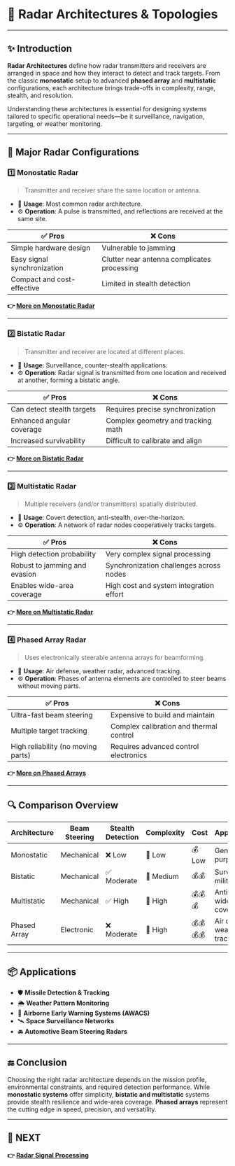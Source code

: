# 🧠 Radar Architectures & Topologies

---

## ✨ Introduction

**Radar Architectures** define how radar transmitters and receivers are arranged in space and how they interact to detect and track targets. From the classic **monostatic** setup to advanced **phased array** and **multistatic** configurations, each architecture brings trade-offs in complexity, range, stealth, and resolution.

Understanding these architectures is essential for designing systems tailored to specific operational needs—be it surveillance, navigation, targeting, or weather monitoring.

---

## 🧩 Major Radar Configurations

### 1️⃣ **Monostatic Radar**

> Transmitter and receiver share the same location or antenna.

- 📌 **Usage**: Most common radar architecture.
- ⚙️ **Operation**: A pulse is transmitted, and reflections are received at the same site.

| ✅ Pros                             | ❌ Cons                              |
|------------------------------------|--------------------------------------|
| Simple hardware design             | Vulnerable to jamming                |
| Easy signal synchronization        | Clutter near antenna complicates processing |
| Compact and cost-effective         | Limited in stealth detection         |

**👉 [More on Monostatic Radar](https://electronicslovers.com/2017/05/difference-between-monostatic-radar.html)**

---

### 2️⃣ **Bistatic Radar**

> Transmitter and receiver are located at different places.

- 📌 **Usage**: Surveillance, counter-stealth applications.
- ⚙️ **Operation**: Radar signal is transmitted from one location and received at another, forming a bistatic angle.

| ✅ Pros                             | ❌ Cons                                 |
|------------------------------------|-----------------------------------------|
| Can detect stealth targets         | Requires precise synchronization        |
| Enhanced angular coverage          | Complex geometry and tracking math      |
| Increased survivability            | Difficult to calibrate and align        |

**👉 [More on Bistatic Radar](https://www.radartutorial.eu/05.bistatic/bs04.en.html)**

---

### 3️⃣ **Multistatic Radar**

> Multiple receivers (and/or transmitters) spatially distributed.

- 📌 **Usage**: Covert detection, anti-stealth, over-the-horizon.
- ⚙️ **Operation**: A network of radar nodes cooperatively tracks targets.

| ✅ Pros                             | ❌ Cons                                   |
|------------------------------------|-------------------------------------------|
| High detection probability         | Very complex signal processing            |
| Robust to jamming and evasion      | Synchronization challenges across nodes   |
| Enables wide-area coverage         | High cost and system integration effort   |

**👉 [More on Multistatic Radar](https://en.wikipedia.org/wiki/Multistatic_radar#:~:text=A%20multistatic%20radar%20system%20contains,take%20place%20between%20component%20parts.)**

---

### 4️⃣ **Phased Array Radar**

> Uses electronically steerable antenna arrays for beamforming.

- 📌 **Usage**: Air defense, weather radar, advanced tracking.
- ⚙️ **Operation**: Phases of antenna elements are controlled to steer beams without moving parts.

| ✅ Pros                              | ❌ Cons                                  |
|-------------------------------------|------------------------------------------|
| Ultra-fast beam steering            | Expensive to build and maintain          |
| Multiple target tracking            | Complex calibration and thermal control  |
| High reliability (no moving parts)  | Requires advanced control electronics    |

**👉 [More on Phased Arrays](https://www.radartutorial.eu/06.antennas/Phased%20Array%20Antenna.en.html)**

---

## 🔍 Comparison Overview

| Architecture     | Beam Steering | Stealth Detection | Complexity | Cost       | Applications                 |
|------------------|---------------|-------------------|------------|------------|------------------------------|
| Monostatic       | Mechanical    | ❌ Low             | 🔹 Low     | 💰 Low     | General purpose              |
| Bistatic         | Mechanical    | ✅ Moderate        | 🔸 Medium  | 💰💰       | Surveillance, military       |
| Multistatic      | Mechanical    | ✅ High            | 🔺 High    | 💰💰💰     | Anti-stealth, wide coverage  |
| Phased Array     | Electronic    | ❌ Moderate        | 🔺 High    | 💰💰💰💰   | Air defense, weather, tracking |

---

## 📦 Applications

- 🛡️ **Missile Detection & Tracking**
- 🌦️ **Weather Pattern Monitoring**
- 🛫 **Airborne Early Warning Systems (AWACS)**
- 🛰️ **Space Surveillance Networks**
- 🚘 **Automotive Beam Steering Radars**

---

## 🔚 Conclusion

Choosing the right radar architecture depends on the mission profile, environmental constraints, and required detection performance. While **monostatic systems** offer simplicity, **bistatic and multistatic** systems provide stealth resilience and wide-area coverage. **Phased arrays** represent the cutting edge in speed, precision, and versatility.

---

## 🔹 NEXT  
**👉 [Radar Signal Processing](../Signal_Processing)**
